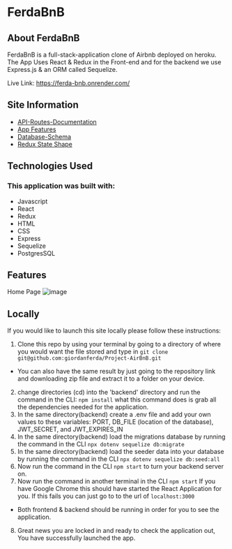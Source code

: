 # FerdaBnB

## About FerdaBnB

FerdaBnB is a full-stack-application clone of Airbnb deployed on heroku. The App Uses React & Redux in the Front-end and for the backend we use Express.js & an ORM called Sequelize.

Live Link: https://ferda-bnb.onrender.com/

## Site Information

- [API-Routes-Documentation](https://github.com/giordanferda/Project-AirBnB/wiki/API-Routes-Documentation)
- [App Features](https://github.com/giordanferda/Project-AirBnB/wiki/App-Features)
- [Database-Schema](https://github.com/giordanferda/Project-AirBnB/wiki/Database-Schema)
- [Redux State Shape](https://github.com/giordanferda/Project-AirBnB/wiki/Redux-State-Shape)

## Technologies Used

### This application was built with:

- Javascript
- React
- Redux
- HTML
- CSS
- Express
- Sequelize
- PostgresSQL

## Features

Home Page
![image](https://user-images.githubusercontent.com/93215380/187140417-096e65ff-2532-41e0-8749-7f97569ad3ad.png)

## Locally

If you would like to launch this site locally please follow these instructions:

1. Clone this repo by using your terminal by going to a directory of where you would want the file stored and type in `git clone git@github.com:giordanferda/Project-AirBnB.git`

- You can also have the same result by just going to the repository link and downloading zip file and extract it to a folder on your device.

2. change directories (cd) into the 'backend' directory and run the command in the CLI: `npm install` what this command does is grab all the dependencies needed for the application.
3. In the same directory(backend) create a .env file and add your own values to these variables: PORT, DB_FILE (location of the database), JWT_SECRET, and JWT_EXPIRES_IN
4. In the same directory(backend) load the migrations database by running the command in the CLI `npx dotenv sequelize db:migrate`
5. In the same directory(backend) load the seeder data into your database by running the command in the CLI `npx dotenv sequelize db:seed:all`
6. Now run the command in the CLI `npm start` to turn your backend server on.
7. Now run the command in another terminal in the CLI `npm start` If you have Google Chrome this should have started the React Application for you. If this fails you can just go to to the url of `localhost:3000`

- Both frontend & backend should be running in order for you to see the application.

8. Great news you are locked in and ready to check the application out, You have successfully launched the app.
